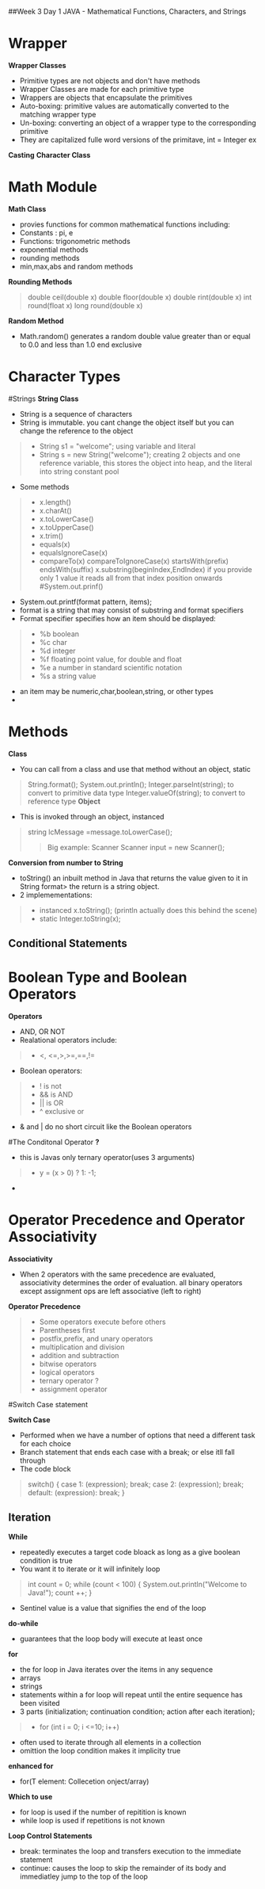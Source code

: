 ##Week 3 Day 1 JAVA - Mathematical Functions, Characters, and Strings

# Wrapper
**Wrapper Classes**
 - Primitive types are not objects and don't have methods
 - Wrapper Classes are made for each primitive type
 - Wrappers are objects that encapsulate the primitives
 - Auto-boxing: primitive values are automatically converted to the matching wrapper type
 - Un-boxing: converting an object of a wrapper type to the corresponding primitive
 - They are capitalized fulle word versions of the primitave, int = Integer ex

**Casting**
**Character Class**

# Math Module
**Math Class**
 - provies functions for common mathematical functions including:
 - Constants : pi, e
 - Functions: trigonometric methods
 - exponential methods
 - rounding methods
 - min,max,abs and random methods

**Rounding Methods**
> double ceil(double x)
> double floor(double x)
> double rint(double x)
> int round(float x)
> long round(double x)

**Random Method**
 - Math.random() generates a random double value greater than or equal to 0.0 and less than 1.0 end exclusive 
# Character Types

#Strings
**String Class**
 - String is a sequence of characters
 - String is immutable. you cant change the object itself but you can change the reference to the object
>  - String s1 = "welcome"; using variable and literal
>  - String s = new String("welcome"); creating 2 objects and one reference variable, this stores the object into heap, and the literal into string constant pool
 - Some methods
>  - x.length()
>  - x.charAt()
>  - x.toLowerCase()
>  - x.toUpperCase()
>  - x.trim()
>  - equals(x)
>  - equalsIgnoreCase(x)
>  - compareTo(x)
>  compareToIgnoreCase(x)
>  startsWith(prefix)
>  endsWith(suffix)
>  x.substring(beginIndex,EndIndex) if you provide only 1 value it reads all from that index position onwards
#System.out.prinf()
 - System.out.printf(format pattern, items);
 - format is a string that may consist of substring and format specifiers
 - Format specifier specifies how an item should be displayed:
>  - %b boolean
>  - %c char
>  - %d integer
>  - %f floating point value, for double and float
>  - %e a number in standard scientific notation
>  - %s a string value
 - an item may be numeric,char,boolean,string, or other types
 - 
# Methods
**Class**
 - You can call from a class and use that method without an object, static
> String.format();
> System.out.println();
> Integer.parseInt(string); to convert to primitive data type
> Integer.valueOf(string); to convert to reference type
**Object**
 - This is invoked through an object, instanced
> string lcMessage =message.toLowerCase();
> > Big example: Scanner
> Scanner input = new Scanner();

**Conversion from number to String**
 - toString() an inbuilt method in Java that returns the value given to it in String format> the return is a string object.
 - 2 implemementations:
>  - instanced x.toString(); (println actually does this behind the scene)
>  - static Integer.toString(x);

## Conditional Statements

# Boolean Type and Boolean Operators
**Operators**
 - AND, OR NOT
 - Realational operators include:
>  - <, <=,>,>=,==,!=
 - Boolean operators:
>  - ! is not
>  - && is AND
>  - || is OR
>  - ^ exclusive or

 - & and | do no short circuit like the Boolean operators

#The Conditonal Operator
**?**
 - this is Javas only ternary operator(uses 3 arguments)
>  - y = (x > 0) ? 1: -1;
 - 

# Operator Precedence and Operator Associativity
**Associativity**
 - When 2 operators with the same precedence are evaluated, associativity determines the order of evaluation. all binary operators except assignment ops are left associative (left to right)

**Operator Precedence**
>  - Some operators execute before others
>  - Parentheses first
>  - postfix,prefix, and unary operators
>  - multiplication and division
>  - addition and subtraction
>  - bitwise operators
>  - logical operators
>  - ternary operator ?
>  - assignment operator

#Switch Case statement

**Switch Case**
 - Performed when we have a number of options that need a different task for each choice
 - Branch statement that ends each case with a break; or else itll fall through
 - The code block
> switch() {
>        case 1: (expression); break;
>        case 2: (expression); break;
>        default: (expression): break;
> }

## Iteration

**While**
 - repeatedly executes a target code bloack as long as a give boolean condition is true
 - You want it to iterate or it will infinitely loop
> int count  = 0;
> while (count < 100) {
> 	System.out.println("Welcome to Java!");
> count ++;
> }

 - Sentinel value is a value that signifies the end of the loop

**do-while**
 - guarantees that the loop body will execute at least once

**for**
 - the for loop in Java iterates over the items in any sequence
 - arrays
 - strings
 - statements within a for loop will repeat until the entire sequence has been visited
 - 3 parts (initialization; continuation condition; action after each iteration);
>  - for (int i = 0; i <=10; i++)

 - often used to iterate through all elements in a collection
 - omittion the loop condition makes it implicity true 

**enhanced for**
 - for(T element: Collecetion onject/array)

**Which to use**
 - for loop is used if the number of repitition is known
 - while loop is used if repetitions is not known

**Loop Control Statements**
 - break: terminates the loop and transfers execution to the immediate statement
 - continue: causes the loop to skip the remainder of its body and immediatley jump to the top of the loop